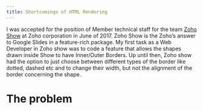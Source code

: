 ```yaml
---
title: Shortcomings of HTML Rendering
---
```


I was accepted for the position of Member technical staff for the team <a href="https://show.zoho.com/">Zoho Show</a> at Zoho corporation in June of 2017. Zoho Show is the Zoho’s answer to Google Slides in a feature-rich package. My first task as a Web Developer in Zoho show was to code a feature that allows the shapes drawn inside Show to have Inner/Outer Borders. Up until then, Zoho show had the option to just choose between different types of the border like dotted, dashed etc and to change their width, but not the alignment of the border concerning the shape.

# The problem